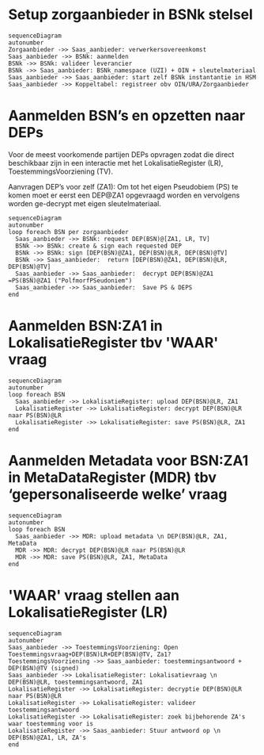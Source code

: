 # Setup zorgaanbieder in BSNk stelsel

```mermaid
sequenceDiagram
autonumber
Zorgaanbieder ->> Saas_aanbieder: verwerkersovereenkomst
Saas_aanbieder ->> BSNk: aanmelden
BSNk ->> BSNk: valideer leverancier
BSNk ->> Saas_aanbieder: BSNk_namespace (UZI) + OIN + sleutelmateriaal
Saas_aanbieder ->> Saas_aanbieder: start zelf BSNk instantantie in HSM
Saas_aanbieder ->> Koppeltabel: registreer obv OIN/URA/Zorgaanbieder
```

# Aanmelden BSN’s en opzetten naar DEPs
Voor de meest voorkomende partijen DEPs opvragen zodat die direct beschikbaar zijn in een interactie met het LokalisatieRegister (LR), ToestemmingsVoorziening (TV).

Aanvragen DEP’s voor zelf (ZA1): Om tot het eigen Pseudobiem (PS) te komen moet er eerst een DEP@ZA1 opgevraagd worden en vervolgens worden ge-decrypt met eigen sleutelmateriaal.

```mermaid
sequenceDiagram
autonumber
loop foreach BSN per zorgaanbieder
  Saas_aanbieder ->> BSNk: request DEP(BSN)@[ZA1, LR, TV]
  BSNk ->> BSNk: create & sign each requested DEP
  BSNk ->> BSNk: sign [DEP(BSN)@ZA1, DEP(BSN)@LR, DEP(BSN)@TV]
  BSNk ->> Saas_aanbieder:  return [DEP(BSN)@ZA1, DEP(BSN)@LR, DEP(BSN)@TV]
  Saas_aanbieder ->> Saas_aanbieder:  decrypt DEP(BSN)@ZA1 =PS(BSN)@ZA1 ("PolfmorfPSeudoniem")
  Saas_aanbieder ->> Saas_aanbieder:  Save PS & DEPS
end
```

# Aanmelden BSN:ZA1 in LokalisatieRegister tbv 'WAAR' vraag
```mermaid
sequenceDiagram
autonumber
loop foreach BSN
  Saas_aanbieder ->> LokalisatieRegister: upload DEP(BSN)@LR, ZA1
  LokalisatieRegister ->> LokalisatieRegister: decrypt DEP(BSN)@LR naar PS(BSN)@LR
  LokalisatieRegister ->> LokalisatieRegister: save PS(BSN)@LR, ZA1
end
```

# Aanmelden Metadata voor BSN:ZA1 in MetaDataRegister (MDR) tbv ‘gepersonaliseerde welke’ vraag
```mermaid
sequenceDiagram
autonumber
loop foreach BSN
  Saas_aanbieder ->> MDR: upload metadata \n DEP(BSN)@LR, ZA1, MetaData
  MDR ->> MDR: decrypt DEP(BSN)@LR naar PS(BSN)@LR
  MDR ->> MDR: save PS(BSN)@LR, ZA1, MetaData
end
```

# 'WAAR' vraag stellen aan LokalisatieRegister (LR)

```mermaid
sequenceDiagram
autonumber
Saas_aanbieder ->> ToestemmingsVoorziening: Open Toestemmingsvraag+DEP(BSN)LR+DEP(BSN)@TV, Za1?
ToestemmingsVoorziening ->> Saas_aanbieder: toestemmingsantwoord + DEP(BSN)@TV (signed)
Saas_aanbieder ->> LokalisatieRegister: Lokalisatievraag \n DEP(BSN)@LR, toestemmingsantwoord, ZA1
LokalisatieRegister ->> LokalisatieRegister: decryptie DEP(BSN)@LR naar PS(BSN)@LR
LokalisatieRegister ->> LokalisatieRegister: valideer toestemmingsantwoord
LokalisatieRegister ->> LokalisatieRegister: zoek bijbehorende ZA's waar toestemming voor is
LokalisatieRegister ->> Saas_aanbieder: Stuur antwoord op \n DEP(BSN)@ZA1, LR, ZA's
end
```
